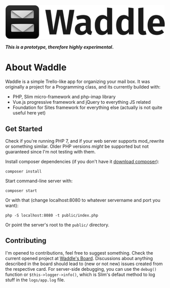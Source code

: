 ![Waddle's Logo](public/logo.png)

**_This is a prototype, therefore highly experimental_.**
# About Waddle

Waddle is a simple Trello-like app for organizing your mail box. It was originally a project for a Programming class, and its currently builded with:
- PHP, Slim micro-framework and php-imap library
- Vue.js progressive framework and jQuery to everything JS related
- Foundation for Sites framework for everything else (actually is not quite useful here yet)

## Get Started

Check if you're running PHP 7, and if your web server supports mod_rewrite or something similar. Older PHP versions _might_ be supported but not guaranteed since I'm not testing with them.

Install composer dependencies (if you don't have it [download composer](https://getcomposer.org/download/)):
```
composer install
```

Start command-line server with:
```
composer start
```

Or with that (change localhost:8080 to whatever servername and port you want):

```
php -S localhost:8080 -t public/index.php
```

Or point the server's root to the `public/` directory.

## Contributing

I'm opened to contributions, feel free to suggest something. Check the current opened project at [Waddle's Board](https://github.com/germanocorrea/waddle/projects/1). Discussions about anything described in the board should lead to (new or not new) issues created from the respective card. For server-side debugging, you can use the `debug()` function or `$this->logger->info()`, which is Slim's defaut method to log stuff in the `logs/app.log` file.
